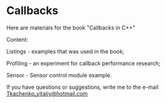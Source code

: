 # Callbacks
Here are materials for the book "Callbacks in C++"

Content:

Listings - examples that was used in the book;

Profiling - an experiment for callback performance research;

Sensor - Sensor control module example.

If you have questions or suggestions, write me to the e-mail Tkachenko_vitaliy@hotmail.com
